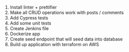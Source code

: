 1. Install linter + prettifier
2. Make all CRUD operations work with posts / comments
3. Add Cypress tests
4. Add some unit tests
5. Create Jenkins file
6. Dockerize app
7. Create seed endpoint that will seed data into database
8. Build up application with terraform on AWS